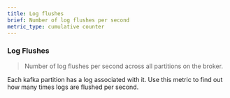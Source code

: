 ```yaml
---
title: Log flushes
brief: Number of log flushes per second
metric_type: cumulative counter
---
```

### Log Flushes

> Number of log flushes per second across all partitions on the broker.

Each kafka partition has a log associated with it. Use this metric to find out how many times logs are flushed per second.
